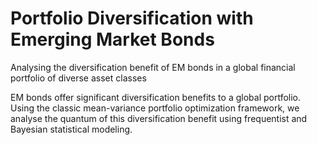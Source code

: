 # Portfolio Diversification with Emerging Market Bonds
Analysing the diversification benefit of EM bonds in a global financial portfolio of diverse asset classes

EM bonds offer significant diversification benefits to a global portfolio. Using the classic mean-variance portfolio optimization framework, we analyse the quantum of this diversification benefit using frequentist and Bayesian statistical modeling.
